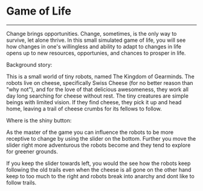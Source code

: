 # Game of Life
___________________________

Change brings opportunities. Change, sometimes, is the only way to survive, let alone thrive. In this small simulated game of life, you will see how changes in one's willingless and ability to adapt to changes in life opens up to new resources, opportunies, and chances to prosper in life.    


Background story: 

This is a small world of tiny robots, named The Kingdom of Gearminds. The robots live on cheese, specifically Swiss Cheese (for no better reason than "why not"), and for the love of that delicious awesomeness, they work all day long searching for cheese without rest. The tiny creatures are simple beings with limited vision. If they find cheese, they pick it up and head home, leaving a trail of cheese crumbs for its fellows to follow. 

Where is the shiny button: 

As the master of the game you can influence the robots to be more receptive to change by using the slider on the bottom. Further you move the slider right more adventurous the robots become and they tend to explore for greener grounds. 

If you keep the slider towards left, you would the see how the robots keep following the old trails even when the cheese is all gone on the other hand keep to too much to the right and robots break into anarchy and dont like to follow trails.
